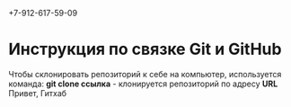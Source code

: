 +7-912-617-59-09
# Инструкция по связке Git и GitHub

Чтобы склонировать репозиторий к себе на компьютер, используется команда:
**git clone ссылка** - клонируется репозиторий по адресу **URL**
Привет, Гитхаб